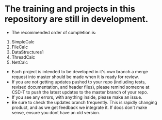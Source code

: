 # The training and projects in this repository are still in development.
- The recommended order of completion is:
1. SimpleCalc
2. FileCalc
3. DataStructures1
4. ThreadCalc
5. NetCalc
- Each project is intended to be developed in it's own branch a merge request into master should be made when it is ready for review.
- If you are not getting updates pushed to your repo (indluding tests, revised documentation, and header files), please remind someone at CSD-T to push the latest updates to the master branch of your repo.
- If you see any errors, with anything inside, please make an issue.
- Be sure to check the updates branch frequently. This is rapidly changing product, and as we get feedback we integrate it. If docs don't make sense, ensure you dont have an old version.
